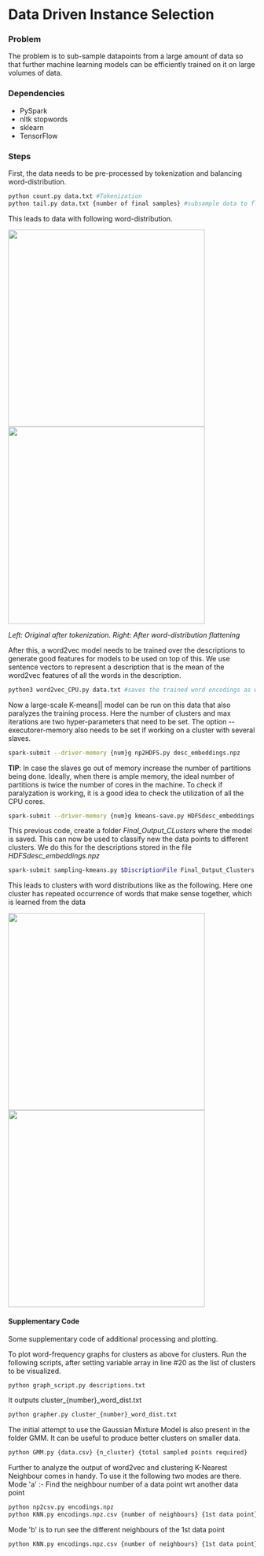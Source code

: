 # Data Driven Instance Selection

### Problem
The problem is to sub-sample datapoints from a large amount of data so that further machine learning models can be efficiently trained on it on large volumes of data.

### Dependencies

* PySpark 
* nltk stopwords 
* sklearn
* TensorFlow


### Steps
First, the data needs to be pre-processed by tokenization and balancing word-distribution.

```bash
python count.py data.txt #Tokenization
python tail.py data.txt {number of final samples} #subsample data to flatten word-distribution
```
This leads to data with following word-distribution.

<img src="https://github.com/siddsax/D-Driven-IS/blob/master/sorted_freq_full.png" width="400"> <img src="https://github.com/siddsax/D-Driven-IS/blob/master/sorted_freq_sloped.png" width="400">

*Left: Original after tokenization. Right: After word-distribution flattening*

After this, a word2vec model needs to be trained over the descriptions to generate good features for models to be used on top of this. We use sentence vectors to represent a description that is the mean of the word2vec features of all the words in the description.

```bash
python3 word2vec_CPU.py data.txt #saves the trained word encodings as word2vec_dict.npy and outputs desc_embeddings.npz as word2vec embeddings of descriptions
```
 
Now a large-scale K-means|| model can be run on this data that also paralyzes the training process. Here the number of clusters and max iterations are two hyper-parameters that need to be set. The option --executorer-memory also needs to be set if working on a cluster with several slaves. 

```bash
spark-submit --driver-memory {num}g np2HDFS.py desc_embeddings.npz
```

**TIP**: In case the slaves go out of memory increase the number of partitions being done. Ideally, when there is ample memory, the ideal number of partitions is twice the number of cores in the machine. To check if paralyzation is working, it is a good idea to check the utilization of all the CPU cores.

```bash
spark-submit --driver-memory {num}g kmeans-save.py HDFSdesc_embeddings.npz {Number of clusters} { Max no of iterations} 
```
This previous code, create a folder *Final_Output_CLusters* where the model is saved. This can now be used to classify new the data points to different clusters. We do this for the descriptions stored in the file *HDFSdesc_embeddings.npz* 

```bash
spark-submit sampling-kmeans.py $DiscriptionFile Final_Output_Clusters
```

This leads to clusters with word distributions like as the following. Here one cluster has repeated occurrence of words that make sense together, which is learned from the data

<img src="https://github.com/siddsax/D-Driven-IS/blob/master/c3.png" width="400"> <img src="https://github.com/siddsax/D-Driven-IS/blob/master/c5.png" width="400">


#### Supplementary Code
Some supplementary code of additional processing and plotting.

To plot word-frequency graphs for clusters as above for clusters. Run the following scripts, after setting variable array in line #20 as the list of clusters to be visualized.

```bash
python graph_script.py descriptions.txt 
```
It outputs cluster_{number}_word_dist.txt

```bash
python grapher.py cluster_{number}_word_dist.txt
```

The initial attempt to use the Gaussian Mixture Model is also present in the folder GMM. It can be useful to produce better clusters on smaller data.
```bash
python GMM.py {data.csv} {n_cluster} {total sampled points required}    
```

Further to analyze the output of word2vec and clustering K-Nearest Neighbour comes in handy. 
To use it the following two modes are there.
Mode 'a' :- Find the neighbour number of a data point wrt another data point
```bash
python np2csv.py encodings.npz
python KNN.py encodings.npz.csv {number of neighbours} {1st data point} 'a' {2nd Data Point}
```

Mode 'b' is to run see the different neighbours of the 1st data point 
```bash
python KNN.py encodings.npz.csv {number of neighbours} {1st data point} 'b' {Descriptions_file.txt}
```
